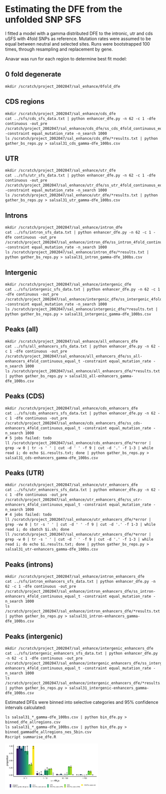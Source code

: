 # Estimating the DFE from the unfolded SNP SFS

I fitted a model with a gamma distributed DFE to the intronic, utr and cds uSFS with 4fold SNPs as reference. Mutation 
rates were assumed to be equal between neutral and selected sites. Runs were bootstrapped 100 times, through resampling 
and replacement by gene.


Anavar was run for each region to determine best fit model:

## 0 fold degenerate
```shell script
mkdir /scratch/project_2002047/sal_enhance/0fold_dfe

```

## CDS regions

```shell script
mkdir /scratch/project_2002047/sal_enhance/cds_dfe
cat ../sfs/cds_sfs_data.txt | python enhancer_dfe.py -n 62 -c 1 -dfe continuous -out_pre /scratch/project_2002047/sal_enhance/cds_dfe/ss_cds_4fold_continuous_equal_t -constraint equal_mutation_rate -n_search 1000
ls /scratch/project_2002047/sal_enhance/cds_dfe/*results.txt | python gather_bs_reps.py > salsal31_cds_gamma-dfe_100bs.csv
```

## UTR

```shell script
mkdir /scratch/project_2002047/sal_enhance/utr_dfe
cat ../sfs/utr_sfs_data.txt | python enhancer_dfe.py -n 62 -c 1 -dfe continuous -out_pre /scratch/project_2002047/sal_enhance/utr_dfe/ss_utr_4fold_continuous_equal_t -constraint equal_mutation_rate -n_search 1000
ls /scratch/project_2002047/sal_enhance/utr_dfe/*results.txt | python gather_bs_reps.py > salsal31_utr_gamma-dfe_100bs.csv
```

## Introns

```shell script
mkdir /scratch/project_2002047/sal_enhance/intron_dfe 
cat ../sfs/intron_sfs_data.txt | python enhancer_dfe.py -n 62 -c 1 -dfe continuous -out_pre /scratch/project_2002047/sal_enhance/intron_dfe/ss_intron_4fold_continuous_equal_t -constraint equal_mutation_rate -n_search 1000
ls /scratch/project_2002047/sal_enhance/intron_dfe/*results.txt | python gather_bs_reps.py > salsal31_intron_gamma-dfe_100bs.csv
```

## Intergenic

```shell script
mkdir /scratch/project_2002047/sal_enhance/intergenic_dfe 
cat ../sfs/intergenic_sfs_data.txt | python enhancer_dfe.py -n 62 -c 1 -dfe continuous -out_pre /scratch/project_2002047/sal_enhance/intergenic_dfe/ss_intergenic_4fold_continuous_equal_t -constraint equal_mutation_rate -n_search 1000
ls /scratch/project_2002047/sal_enhance/intergenic_dfe/*results.txt | python gather_bs_reps.py > salsal31_intergenic_gamma-dfe_100bs.csv
```

## Peaks (all)

```shell script
mkdir /scratch/project_2002047/sal_enhance/all_enhancers_dfe
cat ../sfs/all_enhancers_sfs_data.txt | python enhancer_dfe.py -n 62 -c 1 -dfe continuous -out_pre /scratch/project_2002047/sal_enhance/all_enhancers_dfe/ss_all-enhancers_4fold_continuous_equal_t -constraint equal_mutation_rate -n_search 1000
ls /scratch/project_2002047/sal_enhance/all_enhancers_dfe/*results.txt | python gather_bs_reps.py > salsal31_all-enhancers_gamma-dfe_100bs.csv
```

## Peaks (CDS)

```shell script
mkdir /scratch/project_2002047/sal_enhance/cds_enhancers_dfe  
cat ../sfs/cds_enhancers_sfs_data.txt | python enhancer_dfe.py -n 62 -c 1 -dfe continuous -out_pre /scratch/project_2002047/sal_enhance/cds_enhancers_dfe/ss_cds-enhancers_4fold_continuous_equal_t -constraint equal_mutation_rate -n_search 1000
# 5 jobs failed: todo
ll /scratch/project_2002047/sal_enhance/cds_enhancers_dfe/*error |  grep -w 0 | tr -s ' ' | cut -d ' ' -f 9 | cut -d '.' -f 1-3 | while read i; do echo $i.results.txt; done | python gather_bs_reps.py > salsal31_cds-enhancers_gamma-dfe_100bs.csv
```

## Peaks (UTR)

```shell script
mkdir /scratch/project_2002047/sal_enhance/utr_enhancers_dfe 
cat ../sfs/utr_enhancers_sfs_data.txt | python enhancer_dfe.py -n 62 -c 1 -dfe continuous -out_pre /scratch/project_2002047/sal_enhance/utr_enhancers_dfe/ss_utr-enhancers_4fold_continuous_equal_t -constraint equal_mutation_rate -n_search 1000
# 4 jobs failed: todo
ll /scratch/project_2002047/sal_enhance/utr_enhancers_dfe/*error | grep -vw 0 | tr -s ' ' | cut -d ' ' -f 9 | cut -d '.' -f 1-3 | while read i; do sbatch $i.sh; done
ll /scratch/project_2002047/sal_enhance/utr_enhancers_dfe/*error | grep -w 0 | tr -s ' ' | cut -d ' ' -f 9 | cut -d '.' -f 1-3 | while read i; do echo $i.results.txt; done | python gather_bs_reps.py > salsal31_utr-enhancers_gamma-dfe_100bs.csv
```

## Peaks (introns)

```shell script
mkdir /scratch/project_2002047/sal_enhance/intron_enhancers_dfe 
cat ../sfs/intron_enhancers_sfs_data.txt | python enhancer_dfe.py -n 62 -c 1 -dfe continuous -out_pre /scratch/project_2002047/sal_enhance/intron_enhancers_dfe/ss_intron-enhancers_4fold_continuous_equal_t -constraint equal_mutation_rate -n_search 1000
ls /scratch/project_2002047/sal_enhance/intron_enhancers_dfe/*results.txt | python gather_bs_reps.py > salsal31_intron-enhancers_gamma-dfe_100bs.csv
```

## Peaks (intergenic)

```shell script
mkdir /scratch/project_2002047/sal_enhance/intergenic_enhancers_dfe 
cat ../sfs/intergenic_enhancers_sfs_data.txt | python enhancer_dfe.py -n 62 -c 1 -dfe continuous -out_pre /scratch/project_2002047/sal_enhance/intergenic_enhancers_dfe/ss_intergenic-enhancers_4fold_continuous_equal_t -constraint equal_mutation_rate -n_search 1000
ls /scratch/project_2002047/sal_enhance/intergenic_enhancers_dfe/*results.txt | python gather_bs_reps.py > salsal31_intergenic-enhancers_gamma-dfe_100bs.csv
```

Estimated DFEs were binned into selective categories and 95% confidence intervals calculated:

```shell script
ls salsal31_*_gamma-dfe_100bs.csv | python bin_dfe.py > binned_dfe_allregions.csv
ls salsal31_*_gamma-dfe_100bs.csv | python bin_dfe.py > binned_gammadfe_allregions_nes_5bin.csv
Rscript summarise_dfe.R
```

<img src="all_regions_dfe.png" width="300">

<!---
head -n 2 ../sfs/cds_sfs_data.txt | python enhancer_dfe.py -n 62 -c 1 -dfe discrete -out_pre /scratch/project_2002047/sal_enhance/cds_dfe/ss_cds_4fold_1class_equal_t -constraint equal_mutation_rate -n_search 1000
head -n 2 ../sfs/cds_sfs_data.txt | python enhancer_dfe.py -n 62 -c 2 -dfe discrete -out_pre /scratch/project_2002047/sal_enhance/cds_dfe/ss_cds_4fold_2class_equal_t -constraint equal_mutation_rate -n_search 1000
head -n 2 ../sfs/cds_sfs_data.txt | python enhancer_dfe.py -n 62 -c 3 -dfe discrete -out_pre /scratch/project_2002047/sal_enhance/cds_dfe/ss_cds_4fold_3class_equal_t -constraint equal_mutation_rate -n_search 1000
head -n 2 ../sfs/cds_sfs_data.txt | python enhancer_dfe.py -n 62 -c 4 -dfe discrete -out_pre /scratch/project_2002047/sal_enhance/cds_dfe/ss_cds_4fold_4class_equal_t -constraint equal_mutation_rate -n_search 1000

ls /scratch/project_2002047/sal_enhance/cds_dfe/ss_cds_4fold_*bsrep0.split1.results.txt | python process_anavar_results.py -dn 0.009020994 -ds 0.01805807 > ss31_cds_mles.csv

head -n 2 ../sfs/utr_sfs_data.txt | python enhancer_dfe.py -n 62 -c 1 -dfe discrete -out_pre /scratch/project_2002047/sal_enhance/utr_dfe/ss_utr_4fold_1class_equal_t -constraint equal_mutation_rate -n_search 1000
head -n 2 ../sfs/utr_sfs_data.txt | python enhancer_dfe.py -n 62 -c 2 -dfe discrete -out_pre /scratch/project_2002047/sal_enhance/utr_dfe/ss_utr_4fold_2class_equal_t -constraint equal_mutation_rate -n_search 1000
head -n 2 ../sfs/utr_sfs_data.txt | python enhancer_dfe.py -n 62 -c 3 -dfe discrete -out_pre /scratch/project_2002047/sal_enhance/utr_dfe/ss_utr_4fold_3class_equal_t -constraint equal_mutation_rate -n_search 1000
head -n 2 ../sfs/utr_sfs_data.txt | python enhancer_dfe.py -n 62 -c 4 -dfe discrete -out_pre /scratch/project_2002047/sal_enhance/utr_dfe/ss_utr_4fold_4class_equal_t -constraint equal_mutation_rate -n_search 1000

ls /scratch/project_2002047/sal_enhance/utr_dfe/ss_utr_4fold_*bsrep0.split1.results.txt | python process_anavar_results.py -dn 0.01152652 -ds 0.01805807 > ss31_utr_mles.csv

head -n 2 ../sfs/intron_sfs_data.txt | python enhancer_dfe.py -n 62 -c 1 -dfe discrete -out_pre /scratch/project_2002047/sal_enhance/intron_dfe/ss_intron_4fold_1class_equal_t -constraint equal_mutation_rate -n_search 1000
head -n 2 ../sfs/intron_sfs_data.txt | python enhancer_dfe.py -n 62 -c 2 -dfe discrete -out_pre /scratch/project_2002047/sal_enhance/intron_dfe/ss_intron_4fold_2class_equal_t -constraint equal_mutation_rate -n_search 1000
head -n 2 ../sfs/intron_sfs_data.txt | python enhancer_dfe.py -n 62 -c 3 -dfe discrete -out_pre /scratch/project_2002047/sal_enhance/intron_dfe/ss_intron_4fold_3class_equal_t -constraint equal_mutation_rate -n_search 1000
head -n 2 ../sfs/intron_sfs_data.txt | python enhancer_dfe.py -n 62 -c 4 -dfe discrete -out_pre /scratch/project_2002047/sal_enhance/intron_dfe/ss_intron_4fold_4class_equal_t -constraint equal_mutation_rate -n_search 1000

ls /scratch/project_2002047/sal_enhance/intron_dfe/ss_intron_4fold_*bsrep0.split1.results.txt | python process_anavar_results.py -dn 0.01354097 -ds 0.01805807 > ss31_intron_mles.csv

head -n 2 ../sfs/intergenic_sfs_data.txt | python enhancer_dfe.py -n 62 -c 1 -dfe discrete -out_pre /scratch/project_2002047/sal_enhance/intergenic_dfe/ss_intergenic_4fold_1class_equal_t -constraint equal_mutation_rate -n_search 1000
head -n 2 ../sfs/intergenic_sfs_data.txt | python enhancer_dfe.py -n 62 -c 2 -dfe discrete -out_pre /scratch/project_2002047/sal_enhance/intergenic_dfe/ss_intergenic_4fold_2class_equal_t -constraint equal_mutation_rate -n_search 1000
head -n 2 ../sfs/intergenic_sfs_data.txt | python enhancer_dfe.py -n 62 -c 3 -dfe discrete -out_pre /scratch/project_2002047/sal_enhance/intergenic_dfe/ss_intergenic_4fold_3class_equal_t -constraint equal_mutation_rate -n_search 1000
head -n 2 ../sfs/intergenic_sfs_data.txt | python enhancer_dfe.py -n 62 -c 4 -dfe discrete -out_pre /scratch/project_2002047/sal_enhance/intergenic_dfe/ss_intergenic_4fold_4class_equal_t -constraint equal_mutation_rate -n_search 1000

ls /scratch/project_2002047/sal_enhance/intergenic_dfe/ss_intergenic_4fold_*bsrep0.split1.results.txt | python process_anavar_results.py -dn 0.01502859 -ds 0.01805807 > ss31_intergenic_mles.csv

head -n 2 ../sfs/all_enhancers_sfs_data.txt | python enhancer_dfe.py -n 62 -c 1 -dfe discrete -out_pre /scratch/project_2002047/sal_enhance/all_enhancers_dfe/ss_all-enhancers_4fold_1class_equal_t -constraint equal_mutation_rate -n_search 1000
head -n 2 ../sfs/all_enhancers_sfs_data.txt | python enhancer_dfe.py -n 62 -c 2 -dfe discrete -out_pre /scratch/project_2002047/sal_enhance/all_enhancers_dfe/ss_all-enhancers_4fold_2class_equal_t -constraint equal_mutation_rate -n_search 1000
head -n 2 ../sfs/all_enhancers_sfs_data.txt | python enhancer_dfe.py -n 62 -c 3 -dfe discrete -out_pre /scratch/project_2002047/sal_enhance/all_enhancers_dfe/ss_all-enhancers_4fold_3class_equal_t -constraint equal_mutation_rate -n_search 1000
head -n 2 ../sfs/all_enhancers_sfs_data.txt | python enhancer_dfe.py -n 62 -c 4 -dfe discrete -out_pre /scratch/project_2002047/sal_enhance/all_enhancers_dfe/ss_all-enhancers_4fold_4class_equal_t -constraint equal_mutation_rate -n_search 1000

ls /scratch/project_2002047/sal_enhance/all_enhancers_dfe/ss_all-enhancers_4fold_*bsrep0.split1.results.txt | python process_anavar_results.py -dn 0.01199041 -ds 0.01805807 > ss31_all-enhancers_mles.csv

head -n 2 ../sfs/cds_enhancers_sfs_data.txt | python enhancer_dfe.py -n 62 -c 1 -dfe discrete -out_pre /scratch/project_2002047/sal_enhance/cds_enhancers_dfe/ss_cds-enhancers_4fold_1class_equal_t -constraint equal_mutation_rate -n_search 1000
head -n 2 ../sfs/cds_enhancers_sfs_data.txt | python enhancer_dfe.py -n 62 -c 2 -dfe discrete -out_pre /scratch/project_2002047/sal_enhance/cds_enhancers_dfe/ss_cds-enhancers_4fold_2class_equal_t -constraint equal_mutation_rate -n_search 1000
head -n 2 ../sfs/cds_enhancers_sfs_data.txt | python enhancer_dfe.py -n 62 -c 3 -dfe discrete -out_pre /scratch/project_2002047/sal_enhance/cds_enhancers_dfe/ss_cds-enhancers_4fold_3class_equal_t -constraint equal_mutation_rate -n_search 1000
head -n 2 ../sfs/cds_enhancers_sfs_data.txt | python enhancer_dfe.py -n 62 -c 4 -dfe discrete -out_pre /scratch/project_2002047/sal_enhance/cds_enhancers_dfe/ss_cds-enhancers_4fold_4class_equal_t -constraint equal_mutation_rate -n_search 1000

ls /scratch/project_2002047/sal_enhance/cds_enhancers_dfe/ss_cds-enhancers_4fold_*bsrep0.split1.results.txt | python process_anavar_results.py -dn 0.007779776 -ds 0.01805807 > ss31_cds-enhancers_mles.csv

head -n 2 ../sfs/utr_enhancers_sfs_data.txt | python enhancer_dfe.py -n 62 -c 1 -dfe discrete -out_pre /scratch/project_2002047/sal_enhance/utr_enhancers_dfe/ss_utr-enhancers_4fold_1class_equal_t -constraint equal_mutation_rate -n_search 1000
head -n 2 ../sfs/utr_enhancers_sfs_data.txt | python enhancer_dfe.py -n 62 -c 2 -dfe discrete -out_pre /scratch/project_2002047/sal_enhance/utr_enhancers_dfe/ss_utr-enhancers_4fold_2class_equal_t -constraint equal_mutation_rate -n_search 1000
head -n 2 ../sfs/utr_enhancers_sfs_data.txt | python enhancer_dfe.py -n 62 -c 3 -dfe discrete -out_pre /scratch/project_2002047/sal_enhance/utr_enhancers_dfe/ss_utr-enhancers_4fold_3class_equal_t -constraint equal_mutation_rate -n_search 1000
head -n 2 ../sfs/utr_enhancers_sfs_data.txt | python enhancer_dfe.py -n 62 -c 4 -dfe discrete -out_pre /scratch/project_2002047/sal_enhance/utr_enhancers_dfe/ss_utr-enhancers_4fold_4class_equal_t -constraint equal_mutation_rate -n_search 1000

head -n 2 ../sfs/intron_enhancers_sfs_data.txt | python enhancer_dfe.py -n 62 -c 1 -dfe discrete -out_pre /scratch/project_2002047/sal_enhance/intron_enhancers_dfe/ss_intron-enhancers_4fold_1class_equal_t -constraint equal_mutation_rate -n_search 1000
head -n 2 ../sfs/intron_enhancers_sfs_data.txt | python enhancer_dfe.py -n 62 -c 2 -dfe discrete -out_pre /scratch/project_2002047/sal_enhance/intron_enhancers_dfe/ss_intron-enhancers_4fold_2class_equal_t -constraint equal_mutation_rate -n_search 1000
head -n 2 ../sfs/intron_enhancers_sfs_data.txt | python enhancer_dfe.py -n 62 -c 3 -dfe discrete -out_pre /scratch/project_2002047/sal_enhance/intron_enhancers_dfe/ss_intron-enhancers_4fold_3class_equal_t -constraint equal_mutation_rate -n_search 1000
head -n 2 ../sfs/intron_enhancers_sfs_data.txt | python enhancer_dfe.py -n 62 -c 4 -dfe discrete -out_pre /scratch/project_2002047/sal_enhance/intron_enhancers_dfe/ss_intron-enhancers_4fold_4class_equal_t -constraint equal_mutation_rate -n_search 1000

head -n 2 ../sfs/intergenic_enhancers_sfs_data.txt | python enhancer_dfe.py -n 62 -c 1 -dfe discrete -out_pre /scratch/project_2002047/sal_enhance/intergenic_enhancers_dfe/ss_intergenic-enhancers_4fold_1class_equal_t -constraint equal_mutation_rate -n_search 1000
head -n 2 ../sfs/intergenic_enhancers_sfs_data.txt | python enhancer_dfe.py -n 62 -c 2 -dfe discrete -out_pre /scratch/project_2002047/sal_enhance/intergenic_enhancers_dfe/ss_intergenic-enhancers_4fold_2class_equal_t -constraint equal_mutation_rate -n_search 1000
head -n 2 ../sfs/intergenic_enhancers_sfs_data.txt | python enhancer_dfe.py -n 62 -c 3 -dfe discrete -out_pre /scratch/project_2002047/sal_enhance/intergenic_enhancers_dfe/ss_intergenic-enhancers_4fold_3class_equal_t -constraint equal_mutation_rate -n_search 1000
head -n 2 ../sfs/intergenic_enhancers_sfs_data.txt | python enhancer_dfe.py -n 62 -c 4 -dfe discrete -out_pre /scratch/project_2002047/sal_enhance/intergenic_enhancers_dfe/ss_intergenic-enhancers_4fold_4class_equal_t -constraint equal_mutation_rate -n_search 1000


--->